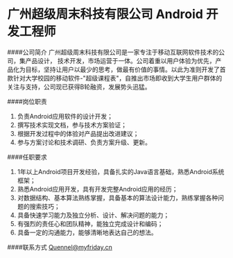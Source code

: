 广州超级周末科技有限公司 Android 开发工程师
==========

####公司简介
广州超级周末科技有限公司是一家专注于移动互联网软件技术的公司，集产品设计， 技术开发，市场运营于一体。公司着重以用户体验为优先，产品化为目标，坚持让用户以最少的思考，做最有价值的事情。以此为准则开发了首款针对大学校园的移动软件-"超级课程表"，自推出市场即收到大学生用户群体的关注与支持，公司现已获得B轮融资，发展势头迅猛。  

####岗位职责
1. 负责Android应用软件的设计开发；
2. 撰写技术实现文档，参与技术方案验证；
3. 根据开发过程中的体验对产品提出改进建议；
4. 参与方案讨论和技术调研、负责方案升级、更新。
 
####任职要求
1. 1年以上Android项目开发经验，具备扎实的Java语言基础，熟悉Android系统框架； 
2. 熟悉Android应用开发，具有开发完整Android应用的经历；
3. 对数据结构、基本算法熟练掌握，具备基本的算法设计能力，熟练掌握各种问题的搜索技巧；
4. 具备快速学习能力及独立分析、设计、解决问题的能力；
5. 有强烈的责任心和团队精神，能独立完成设计和编码；
6. 具备一定的沟通能力，能够清晰地表达自己的想法。

####联系方式
[Quennel@myfriday.cn](mailto:Quennel@myfriday.cn)



